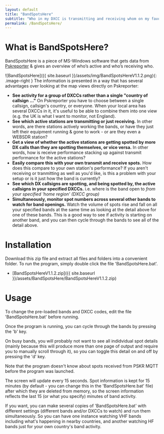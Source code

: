 ```yaml
---
layout: default
title: "BandSpotsHere"
subtitle: "Who in my DXCC is transmitting and receiving whom on my favourite bands?"
permalink: /BandSpotsHere/
---
```


# What is BandSpotsHere?
BandSpotsHere is a piece of MS-Windows software that gets data from  [Pskreporter](https://pskreporter.info/) & gives an overview of who’s active and who’s receiving who. 

![BandSpotsHere]({{ site.baseurl }}/assets/img/BandSpotsHereV1.1.2.png){: .image-right }
The information is presented in a way that has several advantages over looking at the map views directly on Pskreporter:
 - **See activity for a group of DXCCs rather than a single "country of callsign ..."** On Pskreporter you have to choose between a single callsign, callsign's country, or everyone. When your local area has several DXCCs in it, it's useful to be able to combine them into one view (e.g. the UK is what I want to monitor, not England).
 - **See which active stations are transmitting or just receiving.** In other words, are there stations actively working the bands, or have they just left their equipment running & gone to work - or are they even a WEBSDR station?
 - **Get a view of whether the active stations are getting spotted by more DX calls than they are spotting themselves, or vice versa.** In other words, how is receive performance stacking up against transmit performance for the active stations? 
 - **Easily compare this with your own transmit and receive spots.** How does this compare to your own station's performance? If you aren't receiving or tranmitting as well as you'd like, is this a problem with your setup or is it just how the band is currently?
 - **See which DX callsigns are spotting, and being spotted by, the active callsigns in your specified DXCCs.** i.e. where is the band open to *from your specified 'home region' (DXCC group)*
 - **Simultaneously, monitor spot numbers across several other bands to watch for band openings.** Watch the volume of spots rise and fall on all your specified bands at the same time as looking at the detail above for one of these bands. This is a good way to see if activity is starting on another band, and you can then cycle through the bands to see all of the detail above.

# Installation
Download this zip file and extract all files and folders into a convenient folder. To run the program, simply double click the file 'BandSpotsHere.bat'.
   - [BandSpotsHereV1.1.2.zip]({{ site.baseurl }}/assets/BandSpotsHere/BandSpotsHereV1.1.2.zip)

# Usage
To change the pre-loaded bands and DXCC codes, edit the file 'BandSpotsHere.bat' before running.

Once the program is running, you can cycle through the bands by pressing  the 'b' key.

On busy bands, you will probably not want to see all indidvidual spot details (mainly because this will produce more than one page of output and require you to manually scroll through it), so you can toggle this detail on and off by pressing the 'd' key.

Note that the program doesn't know about spots received from PSKR MQTT before the program was launched.

The screen will update every 15 seconds. Spot information is kept for 15 minutes (by default - you can change this in the 'BandSpotsHere.bat' file) after which they are deleted from memory, so the screen information reflects the last 15 (or what you specify) minutes of band activity.

If you want, you can make several copies of 'BandSpotsHere.bat' with different settings (different bands and/or DXCCs to watch) and run them simultaneously. So you can have one instance watching VHF bands including what's happening in nearby countries, and another watching HF bands just for your own country's band activity.















